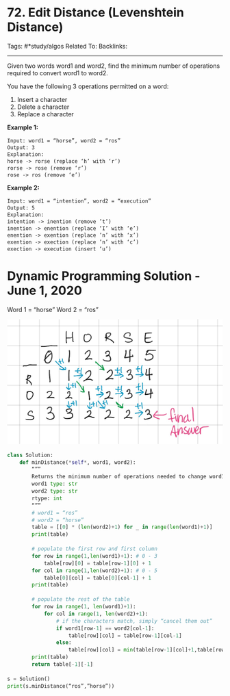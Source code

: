 # 72. Edit Distance (Levenshtein Distance)
Tags: #*study/algos 
Related To:
Backlinks:
- - - -
Given two words word1 and word2, find the minimum number of operations required to convert word1 to word2.

You have the following 3 operations permitted on a word:

1. Insert a character
2. Delete a character
3. Replace a character

**Example 1:**

```
Input: word1 = “horse”, word2 = “ros”
Output: 3
Explanation: 
horse -> rorse (replace ‘h’ with ‘r’)
rorse -> rose (remove ‘r’)
rose -> ros (remove ‘e’)
```

**Example 2:**

```
Input: word1 = “intention”, word2 = “execution”
Output: 5
Explanation: 
intention -> inention (remove ’t’)
inention -> enention (replace ‘I’ with ‘e’)
enention -> exention (replace ’n’ with ‘x’)
exention -> exection (replace ’n’ with ‘c’)
exection -> execution (insert ‘u’)

```

# Dynamic Programming Solution - June 1, 2020
Word 1 = “horse”
Word 2 = “ros”

![](72.%20Edit%20Distance%20(Levenshtein%20Distance)/2231F871-96A4-4BD7-A937-50B2F6AE4544.png)

```py
class Solution:
    def minDistance(*self*, word1, word2):
        “””
        Returns the minimum number of operations needed to change word1 into word2
        word1 type: str
        word2 type: str
        rtype: int
        “””
        # word1 = “ros”
        # word2 = “horse”
        table = [[0] * (len(word2)+1) for _ in range(len(word1)+1)]
        print(table)

        # populate the first row and first column
        for row in range(1,len(word1)+1): # 0 - 3
            table[row][0] = table[row-1][0] + 1
        for col in range(1,len(word2)+1): # 0 - 5
            table[0][col] = table[0][col-1] + 1
        print(table)
                
        # populate the rest of the table
        for row in range(1, len(word1)+1):
            for col in range(1, len(word2)+1):
                # if the characters match, simply “cancel them out”
                if word1[row-1] == word2[col-1]:
                    table[row][col] = table[row-1][col-1]
                else:
                    table[row][col] = min(table[row-1][col]+1,table[row][col-1]+1,table[row-1][col-1]+1)
        print(table)
        return table[-1][-1]

s = Solution()
print(s.minDistance(“ros”,”horse”))
```